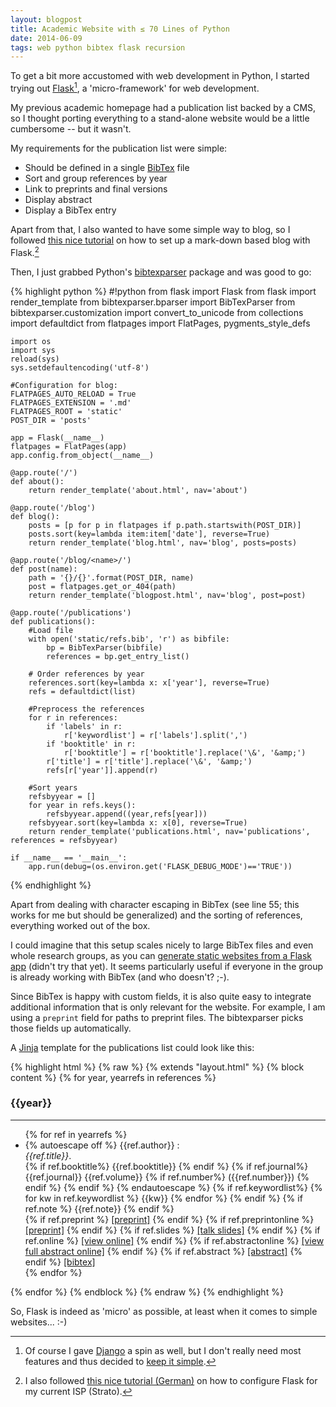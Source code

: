 ```yaml
---
layout: blogpost
title: Academic Website with ≤ 70 Lines of Python
date: 2014-06-09
tags: web python bibtex flask recursion
---
```


To get a bit more accustomed with web development in Python, I started trying out [Flask][4][^1], a 'micro-framework' for web development.

My previous academic homepage had a publication list backed by a CMS, so I thought porting everything to a stand-alone website would be a little cumbersome -- but it wasn't.

My requirements for the publication list were simple:

* Should be defined in a single [BibTex][6] file
* Sort and group references by year
* Link to preprints and final versions
* Display abstract
* Display a BibTex entry

Apart from that, I also wanted to have some simple way to blog, so I followed [this nice tutorial][2] on how to set up a mark-down based blog with Flask.[^2]

Then, I just grabbed Python's [bibtexparser][7] package and was good to go:

{% highlight python %}
	#!python
	from flask import Flask
	from flask import render_template
	from bibtexparser.bparser import BibTexParser
	from bibtexparser.customization import convert_to_unicode
	from collections import defaultdict
	from flatpages import FlatPages, pygments_style_defs
	
	import os
	import sys
	reload(sys)
	sys.setdefaultencoding('utf-8')
	
	#Configuration for blog:
	FLATPAGES_AUTO_RELOAD = True
	FLATPAGES_EXTENSION = '.md'
	FLATPAGES_ROOT = 'static'
	POST_DIR = 'posts'
	
	app = Flask(__name__)
	flatpages = FlatPages(app)
	app.config.from_object(__name__)
	
	@app.route('/')
	def about():
	    return render_template('about.html', nav='about')
	
	@app.route('/blog')
	def blog():
	    posts = [p for p in flatpages if p.path.startswith(POST_DIR)]
	    posts.sort(key=lambda item:item['date'], reverse=True)
	    return render_template('blog.html', nav='blog', posts=posts)
	
	@app.route('/blog/<name>/')
	def post(name):
	    path = '{}/{}'.format(POST_DIR, name)
	    post = flatpages.get_or_404(path)
	    return render_template('blogpost.html', nav='blog', post=post)
	
	@app.route('/publications')
	def publications():
	    #Load file
	    with open('static/refs.bib', 'r') as bibfile:
	        bp = BibTexParser(bibfile)
	        references = bp.get_entry_list()
	
	    # Order references by year
	    references.sort(key=lambda x: x['year'], reverse=True)        
	    refs = defaultdict(list)
	
	    #Preprocess the references
	    for r in references:
	        if 'labels' in r:
	            r['keywordlist'] = r['labels'].split(',')        
	        if 'booktitle' in r:
	            r['booktitle'] = r['booktitle'].replace('\&', '&amp;')
	        r['title'] = r['title'].replace('\&', '&amp;')
	        refs[r['year']].append(r)     
	
	    #Sort years
	    refsbyyear = []
	    for year in refs.keys():
	        refsbyyear.append((year,refs[year]))    
	    refsbyyear.sort(key=lambda x: x[0], reverse=True)    	
	    return render_template('publications.html', nav='publications', references = refsbyyear)

	if __name__ == '__main__':
   		app.run(debug=(os.environ.get('FLASK_DEBUG_MODE')=='TRUE'))
{% endhighlight %}

Apart from dealing with character escaping in BibTex (see line 55; this works for me but should be generalized) and the sorting of references, everything worked out of the box. 

I could imagine that this setup scales nicely to large BibTex files and even whole research groups, as you can [generate static websites from a Flask app][2] (didn't try that yet). It seems particularly useful if everyone in the group is already working with BibTex (and who doesn't? ;-).

Since BibTex is happy with custom fields, it is also quite easy to integrate additional information that is only relevant for the website. For example, I am using a `preprint` field for paths to preprint files. The bibtexparser picks those fields up automatically. 

A [Jinja][8] template for the publications list could look like this:

{% highlight html %}
{% raw %}
	{% extends "layout.html" %} 
	{% block content %} 
	{% for year, yearrefs in references %}
	<h3>{{year}}</h3>
	<hr/>
	<ul>
	    {% for ref in yearrefs %}
	    <li class="publicationItem">
	        {% autoescape off %} {{ref.author}} :
	        <br/>
	        <em>{{ref.title}}</em>.
	        <br/>
	        {% if ref.booktitle%} {{ref.booktitle}} {% endif %} 
	        {% if ref.journal%} {{ref.journal}} {{ref.volume}} {% if ref.number%} ({{ref.number}}) {% endif %} {% endif %} 
	        {% endautoescape %} 
	        {% if ref.keywordlist%}
	        	{% for kw in ref.keywordlist %}
	        	<span class="label">{{kw}}</span>
	        	{% endfor %} 
	        {% endif %} 
	        {% if ref.note %}
	        	<span class="label label-primary">{{ref.note}}</span>
	        {% endif %}
	        <br/>
	        {% if ref.preprint %}
	        	<a href="{{ url_for('static', filename=ref.preprint)}}" target="_blank">[preprint]</a>
	        {% endif %} 
	        {% if ref.preprintonline %}
	        	<a href="{{ ref.preprintonline }}" target="_blank">[preprint]</a>
	        {% endif %} 
	        {% if ref.slides %}
	        	<a href="{{ url_for('static', filename=ref.slides)}}" target="_blank">[talk slides]</a>
	        {% endif %} 
	        {% if ref.online %}
	        	<a href="{{ref.online}}" target="_blank">[view online]</a>
	        {% endif %} 
	        {% if ref.abstractonline %}
	        	<a href="{{ref.abstractonline}}" target="_blank">[view full abstract online]</a>
	        {% endif %} 
	        {% if ref.abstract %} 
	        	<a href="javascript:void(0)" onClick="$('\#abstractModal{{ref.id}}').modal({show: true});">[abstract]</a> 
	        	<!-- The abstract modal just contains the abstract text. -->
	        {% endif %}
	        <a href="javascript:void(0)" onClick="$('\#bibtexModal{{ref.id}}').modal({show: true});">[bibtex]</a>
	    	<!-- The BibTex modal constructs a valid entry from all 'important' fields above. -->
	    </li>
	    {% endfor %}
	</ul>
	{% endfor %} 
	{% endblock %}
{% endraw %}
{% endhighlight %}

So, Flask is indeed as 'micro' as possible, at least when it comes to simple websites... :-)

[^1]: Of course I gave [Django][3] a spin as well, but I don't really need most features and thus decided to [keep it simple][5].

[^2]: I also followed [this nice tutorial (German)][1] on how to configure Flask for my current ISP (Strato).


[1]: http://blog.goodcleanfun.de/2013/12/17/strato-powerweb-flask-webframework-einrichten/
[2]: http://www.jamesharding.ca/posts/simple-static-markdown-blog-in-flask/
[3]: https://www.djangoproject.com/
[4]: http://flask.pocoo.org/
[5]: http://en.wikipedia.org/wiki/KISS_principle
[6]: http://www.bibtex.org/
[7]: https://pypi.python.org/pypi/bibtexparser/0.5.5
[8]: http://jinja.pocoo.org/